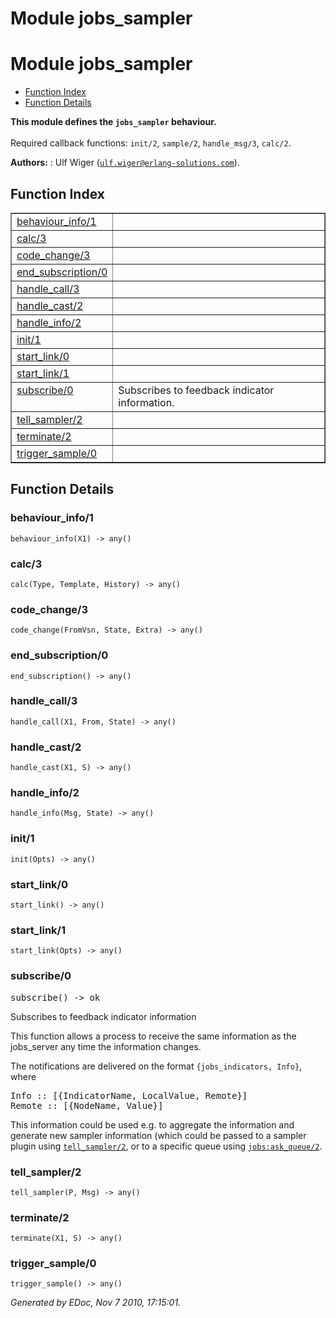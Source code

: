 Module jobs_sampler
===================


<h1>Module jobs_sampler</h1>

* [Function Index](#index)
* [Function Details](#functions)






__This module defines the `jobs_sampler` behaviour.__
<br></br>
 Required callback functions: `init/2`, `sample/2`, `handle_msg/3`, `calc/2`.

__Authors:__ : Ulf Wiger ([`ulf.wiger@erlang-solutions.com`](mailto:ulf.wiger@erlang-solutions.com)).

<h2><a name="index">Function Index</a></h2>



<table width="100%" border="1" cellspacing="0" cellpadding="2" summary="function index"><tr><td valign="top"><a href="#behaviour_info-1">behaviour_info/1</a></td><td></td></tr><tr><td valign="top"><a href="#calc-3">calc/3</a></td><td></td></tr><tr><td valign="top"><a href="#code_change-3">code_change/3</a></td><td></td></tr><tr><td valign="top"><a href="#end_subscription-0">end_subscription/0</a></td><td></td></tr><tr><td valign="top"><a href="#handle_call-3">handle_call/3</a></td><td></td></tr><tr><td valign="top"><a href="#handle_cast-2">handle_cast/2</a></td><td></td></tr><tr><td valign="top"><a href="#handle_info-2">handle_info/2</a></td><td></td></tr><tr><td valign="top"><a href="#init-1">init/1</a></td><td></td></tr><tr><td valign="top"><a href="#start_link-0">start_link/0</a></td><td></td></tr><tr><td valign="top"><a href="#start_link-1">start_link/1</a></td><td></td></tr><tr><td valign="top"><a href="#subscribe-0">subscribe/0</a></td><td>Subscribes to feedback indicator information.</td></tr><tr><td valign="top"><a href="#tell_sampler-2">tell_sampler/2</a></td><td></td></tr><tr><td valign="top"><a href="#terminate-2">terminate/2</a></td><td></td></tr><tr><td valign="top"><a href="#trigger_sample-0">trigger_sample/0</a></td><td></td></tr></table>


<a name="functions"></a>


<h2>Function Details</h2>


<a name="behaviour_info-1"></a>


<h3>behaviour_info/1</h3>





`behaviour_info(X1) -> any()`


<a name="calc-3"></a>


<h3>calc/3</h3>





`calc(Type, Template, History) -> any()`


<a name="code_change-3"></a>


<h3>code_change/3</h3>





`code_change(FromVsn, State, Extra) -> any()`


<a name="end_subscription-0"></a>


<h3>end_subscription/0</h3>





`end_subscription() -> any()`


<a name="handle_call-3"></a>


<h3>handle_call/3</h3>





`handle_call(X1, From, State) -> any()`


<a name="handle_cast-2"></a>


<h3>handle_cast/2</h3>





`handle_cast(X1, S) -> any()`


<a name="handle_info-2"></a>


<h3>handle_info/2</h3>





`handle_info(Msg, State) -> any()`


<a name="init-1"></a>


<h3>init/1</h3>





`init(Opts) -> any()`


<a name="start_link-0"></a>


<h3>start_link/0</h3>





`start_link() -> any()`


<a name="start_link-1"></a>


<h3>start_link/1</h3>





`start_link(Opts) -> any()`


<a name="subscribe-0"></a>


<h3>subscribe/0</h3>





<tt>subscribe() -> ok</tt>





Subscribes to feedback indicator information



This function allows a process to receive the same information as the  
jobs_server any time the information changes.

The notifications are delivered on the format `{jobs_indicators, Info}`,
where

<pre>
Info :: [{IndicatorName, LocalValue, Remote}]
Remote :: [{NodeName, Value}]
</pre>


This information could be used e.g. to aggregate the information and generate
new sampler information (which could be passed to a sampler plugin using
[`tell_sampler/2`](#tell_sampler-2), or to a specific queue using [`jobs:ask_queue/2`](jobs.md#ask_queue-2).

<a name="tell_sampler-2"></a>


<h3>tell_sampler/2</h3>





`tell_sampler(P, Msg) -> any()`


<a name="terminate-2"></a>


<h3>terminate/2</h3>





`terminate(X1, S) -> any()`


<a name="trigger_sample-0"></a>


<h3>trigger_sample/0</h3>





`trigger_sample() -> any()`



_Generated by EDoc, Nov 7 2010, 17:15:01._